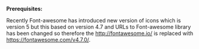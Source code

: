 **Prerequisites:**

Recently Font-awesome has introduced new version of icons which is version 5 but this based on version 4.7 and URLs to Font-awesome library has been changed so therefore the http://fontawesome.io/ is replaced with https://fontawesome.com/v4.7.0/.
